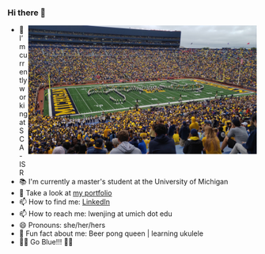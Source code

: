 ### Hi there 👋


<img src="IMG_20190928_133234R_1.jpg" alt="Girl in a jacket" height="260" align="right" style="margin: auto; margin-bottom: 20px;">

- 🔭 I’m currently working at SCA - ISR
- 📚 I'm currently a master's student at the University of Michigan
- 🌱 Take a look at [my portfolio](https://cali-li.github.io/)
- 📫 How to find me: [LinkedIn](https://www.linkedin.com/in/cali-li/)
- 📫 How to reach me: lwenjing at umich dot edu
- 😄 Pronouns: she/her/hers
- 👻 Fun fact about me: Beer pong queen | learning ukulele
- 💙💛 Go Blue!!! 💛💙



